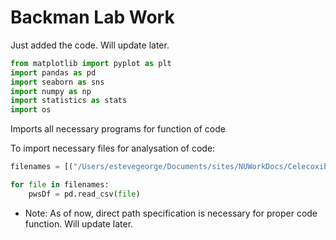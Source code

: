 # Backman Lab Work

Just added the code. Will update later.

```python
from matplotlib import pyplot as plt
import pandas as pd
import seaborn as sns
import numpy as np
import statistics as stats
import os
```
Imports all necessary programs for function of code

To import necessary files for analysation of code:
```python
filenames = [("/Users/estevegeorge/Documents/sites/NUWorkDocs/CelecoxibTreatmentExperiment/Control12hRep1.csv"), ("/Users/estevegeorge/Documents/sites/NUWorkDocs/CelecoxibTreatmentExperiment/Control12hRep2.csv"), ("/Users/estevegeorge/Documents/sites/NUWorkDocs/CelecoxibTreatmentExperiment/Control12hRep3.csv")]

for file in filenames:
    pwsDf = pd.read_csv(file)
```
- Note: As of now, direct path specification is necessary for proper code function. Will update later.
